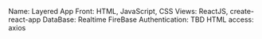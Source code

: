 Name: Layered App
Front: HTML, JavaScript, CSS
Views: ReactJS, create-react-app
DataBase: Realtime FireBase
Authentication: TBD
HTML access: axios
